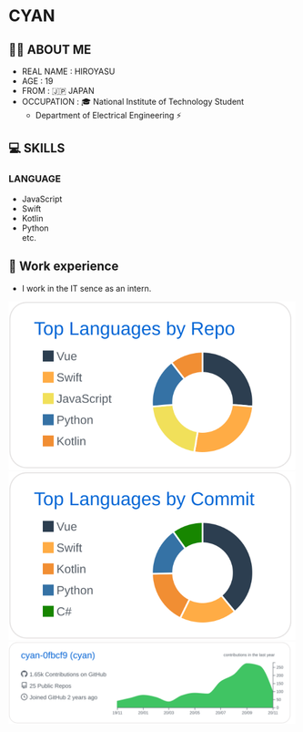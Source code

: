 # CYAN
## 🙋‍♂️ ABOUT ME
- REAL NAME : HIROYASU
- AGE : 19
- FROM : 🇯🇵 JAPAN
- OCCUPATION : 🎓 National Institute of Technology Student
  - Department of Electrical Engineering ⚡

## 💻 SKILLS
### LANGUAGE
- JavaScript
- Swift
- Kotlin
- Python  
etc.

## 💼 Work experience
- I work in the IT sence as an intern.



![](https://raw.githubusercontent.com/cyan-0fbcf9/cyan-0fbcf9/main/profile-summary-card-output/github/1-repos-per-language.svg)
![](https://raw.githubusercontent.com/cyan-0fbcf9/cyan-0fbcf9/main/profile-summary-card-output/github/2-most-commit-language.svg)
![](https://raw.githubusercontent.com/cyan-0fbcf9/cyan-0fbcf9/main/profile-summary-card-output/github/0-profile-details.svg)
